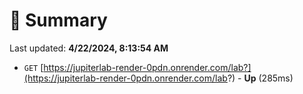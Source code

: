 # 📖 Summary
Last updated: **4/22/2024, 8:13:54 AM**

- `GET` [https://jupiterlab-render-0pdn.onrender.com/lab?](https://jupiterlab-render-0pdn.onrender.com/lab?) - **Up** (285ms)
